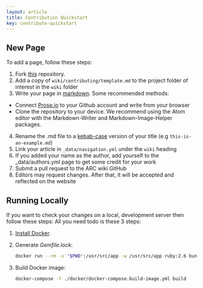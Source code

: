 ```yaml
---
layout: article
title: Contribution Quickstart
key: contribute-quickstart
---
```


## New Page

To add a page, follow these steps:

1. Fork [this](https://github.com/purdue-arc/wiki) repository.
2. Add a copy of `wiki/contributing/template.md` to the project folder of interest in the `wiki` folder
3. Write your page in [markdown](https://www.markdownguide.org/cheat-sheet). Some recommended methods:

- Connect [Prose.io](http://prose.io/) to your Github account and write from your browser
- Clone the repository to your device. We recommend using the Atom editor with the Markdown-Writer and Markdown-Image-Helper packages.

4. Rename the .md file to a [kebab-case](https://textcaseconvert.com/blog/kebab-case/) version of your title (e.g `this-is-an-example.md`)
5. Link your article in `_data/navigation.yml` under the `wiki` heading
6. If you added your name as the author, add yourself to the \_data/authors.yml page to get some credit for your work
7. Submit a pull request to the ARC wiki GitHub
8. Editors may request changes. After that, it will be accepted and reflected on the website

## Running Locally

If you want to check your changes on a local, development server then follow these steps:
All you need todo is these 3 steps:

1. [Install Docker](https://docs.docker.com/install/).

2. Generate _Gemfile.lock_:

   ```bash
   docker run --rm -v "$PWD":/usr/src/app -w /usr/src/app ruby:2.6 bundle install
   ```

3. Build Docker image:

   ```bash
   docker-compose -f ./docker/docker-compose.build-image.yml build
   ```
